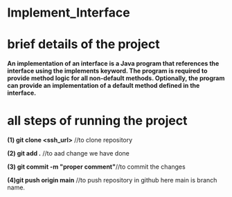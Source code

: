 # Implement_Interface

# brief details of the project

**An implementation of an interface is a Java program that references the interface using the implements keyword. 
The program is required to provide method logic for all non-default methods. Optionally, the program can provide an implementation of a default method defined in the interface.**

# all steps of running the project

**(1) git clone <ssh_url>**  //to clone repository

**(2) git add .** //to aad change we have done

**(3) git commit -m "proper comment"**//to commit the changes

**(4)git push origin main** //to push repository in github here main is branch name.
